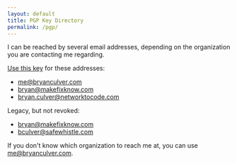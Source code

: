 ```yaml
---
layout: default
title: PGP Key Directory
permalink: /pgp/
---
```


I can be reached by several email addresses, depending on the organization you are contacting me regarding.

[Use this key](/pgp/me-bryanculver-com.html) for these addresses:

* [me@bryanculver.com](mailto:me@bryanculver.com)
* [bryan@makefixknow.com](mailto:bryan@makefixknow.com)
* [bryan.culver@networktocode.com](mailto:bryan.culver@networktocode.com)

Legacy, but not revoked:
* [bryan@makefixknow.com](/pgp/bryan-makefixknow-com.html)
* [bculver@safewhistle.com](/pgp/bculver-safewhistle-com.html)

If you don't know which organization to reach me at, you can use [me@bryanculver.com](mailto:me@bryanculver.com).
